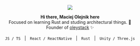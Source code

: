 
<p align="center">
<img src="https://user-images.githubusercontent.com/1496580/187721882-4b32e709-49d9-4643-bf20-b790161c28c2.png" /><br />
</p>

<p align="center">
<strong>Hi there, Maciej Olejnik here </strong><br />
Focused on learning Rust and studing architectural things. 🔭 <br />
Founder of <a href="https://github.com/oleystack">oleystack</a> ✨ 
<br />
<br />
<code>JS / TS</code> &numsp;| &numsp;<code>React / ReactNative</code> &numsp;| &numsp;<code>Rust</code> &numsp;| &numsp;<code>Unity / Three.js</code>

</p>


<!--
**Gareneye/Gareneye** is a ✨ _special_ ✨ repository because its `README.md` (this file) appears on your GitHub profile.

Here are some ideas to get you started:

- 🔭 I’m currently working on ...
- 🌱 I’m currently learning ...
- 👯 I’m looking to collaborate on ...
- 🤔 I’m looking for help with ...
- 💬 Ask me about ...
- 📫 How to reach me: ...
- 😄 Pronouns: ...
- ⚡ Fun fact: ...
-->
